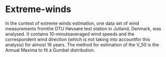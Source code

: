 # Extreme-winds

In the context of extreme winds estimation, one data set of wind measurements fromthe DTU Høvsøre test station in Jutland, Denmark, was analysed. It contains 10-minuteaveraged wind speeds and the correspondent wind direction (which is not taking into accountfor this analysis) for almost 16 years. 
The method for estimation of the V_50 is the Annual Maxima to fit a Gumbel distribution. 
